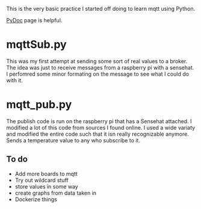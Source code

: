 This is the very basic practice I started off doing to learn mqtt using Python.

[PyDoc](https://pypi.python.org/pypi/paho-mqtt) page is helpful.

# mqttSub.py
This was my first attempt at sending some sort of real values to a broker. The idea was just to receive messages from a raspberry pi with a sensehat. I perfomred some minor formating on the message to see what I could do with it.

# mqtt_pub.py
The publish code is run on the raspberry pi that has a Sensehat attached. I modified a lot of this code from sources I found online. I used a wide variaty and modified the entire code such that it isn really recognizable anymore. Sends a temperature value to any who subscribe to it.

## To do
- Add more boards to mqtt
- Try out wildcard stuff
- store values in some way
- create graphs from data taken in
- Dockerize things
